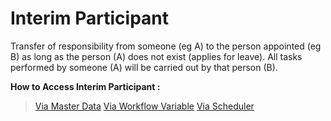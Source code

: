 # Interim Participant

Transfer of responsibility from someone (eg A) to the person appointed (eg B) as long as the person (A) does not exist (applies for leave). All tasks performed by someone (A) will be carried out by that person (B).

**How to Access Interim Participant :**

> [Via Master Data]()
> [Via Workflow Variable]()
> [Via Scheduler]()
